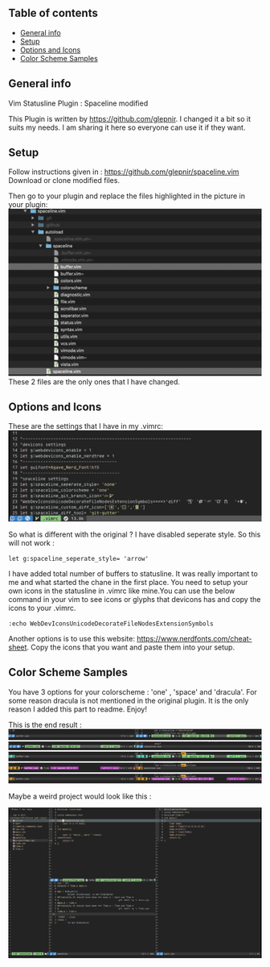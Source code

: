 ## Table of contents
* [General info](#general-info)
* [Setup](#setup)
* [Options and Icons](#options-and-icons)
* [Color Scheme Samples](#color-scheme-samples)

## General info
Vim Statusline Plugin : Spaceline modified

This Plugin is written by https://github.com/glepnir. 
I changed it a bit so it suits my needs. I am sharing it here so everyone can use it if they want.

## Setup
Follow instructions given in : https://github.com/glepnir/spaceline.vim
Download or clone modified files.

Then go to your plugin and replace  the files highlighted in the picture in your plugin:
![Replace files](Images/ReplaceFiles.png)
These 2 files are the only ones that I have changed.

## Options and Icons
These are the settings that I have in my .vimrc:
![Vimrc](Images/Vimrc.png)

So what is different with the original ? 
I have disabled seperate style. So this will not work :
```
let g:spaceline_seperate_style= 'arrow'
```
I have added total number of buffers to statusline. It was really important to me and what started the chane in the first place. 
You need to setup your own icons in the statusline in .vimrc like mine.You can use the below command in your vim to see icons or glyphs that devicons has and
copy the icons to your .vimrc.
```
:echo WebDevIconsUnicodeDecorateFileNodesExtensionSymbols
```
Another options is to use this website: https://www.nerdfonts.com/cheat-sheet. 
Copy the icons that you want and paste them into your setup.

## Color Scheme Samples
You have 3 options for your colorscheme : 'one' , 'space' and 'dracula'. For some reason dracula is not mentioned in the original plugin. It is the only reason I added this part to readme.
Enjoy!  

This is the end result :
![EndResult1](Images/EndResult1.png)
![EndResult2](Images/EndResult2.png)
![EndResult3](Images/EndResult3.png)
![EndResult3](Images/EndResult4.png)
![EndResult3](Images/EndResult5.png)

Maybe a weird project would look like this :

![SampleProject](Images/SampleProject.png)

